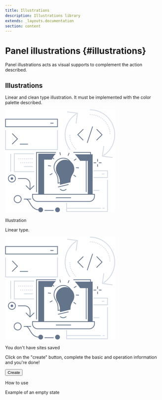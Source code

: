 ```yaml
---
title: Illustrations
description: Illustrations library
extends: _layouts.documentation
section: content
---
```


# Panel illustrations {#illustrations}

Panel illustrations acts as visual supports to complement the action described.

## Illustrations

Linear and clean type illustration. It must be implemented with the color palette described.

<div class="flex flex-col sm:flex-row md:flex-row lg:flex-row justify-between content-start mb-5">
    <div class="rounded-md border-2 border-gray-50 p-5 h-full w-full sm:w-1/2 md:w-1/2">
        <img alt="illustration" src="/assets/images/illustration-example.svg" class="m-auto block">
    </div>
    <div class="ml-0 sm:ml-6 w-full sm:w-1/2 lg:w-1/2">
        <p class="font-bold text-lg m-0">Illustration</p>
        <p class="text-sm text-justify m-0">Linear type.</p>
    </div>
</div>


<div class="flex flex-col sm:flex-row md:flex-row lg:flex-row justify-between content-start mb-5">
    <div class="rounded-md border-2 border-gray-50 p-5 h-full w-full sm:w-1/2 md:w-1/2">
        <div class="flex flex-col sm:flex-col md:flex-col lg:flex-row">
            <img alt="illustration" src="/assets/images/illustration-example.svg" class="m-auto block">
            <div class="sm:ml-5">
                <p class="font-bold">You don't have sites saved<p>
                <p class="text-xs">Click on the "create" button, complete the basic and operation information and you're done!</p>
                <button class="btn btn-white">Create</button>
            </div>
        </div>
    </div>
    <div class="ml-0 sm:ml-6 w-full sm:w-1/2 lg:w-1/2">
        <p class="font-bold text-lg m-0">How to use</p>
        <p class="text-sm text-justify m-0">Example of an empty state</p>
    </div>
</div>

<!--
@component('_partials.iframe', ["height" => "114px;"])
<div class="px-4 py-8 bg-white">
    <div class="max-w-3xl mx-auto space-y-4 flex flex-col items-center justify-start sm:space-y-0 sm:flex-row sm:items-end sm:justify-around">
        
    </div>
</div>
@endcomponent

```html
<button class="btn btn-dark" type="button">
    Button asdsad
</button>
```
-->